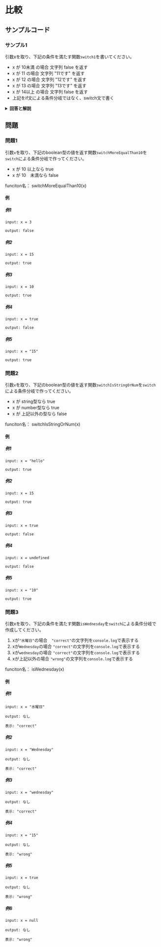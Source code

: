 
# 比較

## サンプルコード

### サンプル1

引数xを取り、下記の条件を満たす関数``switch1``を書いてください。

* x が 10未満 の場合 文字列 false を返す
* x が 11 の場合 文字列 "11です" を返す
* x が 12 の場合 文字列 "12です" を返す
* x が 13 の場合 文字列 "13です" を返す
* x が 14以上 の場合 文字列 false を返す
* 上記をif文による条件分岐ではなく、switch文で書く

<details><summary><b>回答と解説</b></summary>

#### 回答

```javascript
function switch1(x) {
    switch(x) {
        case 11:
            return "11です"
        case 12:
            return "12です"
        case 13:
            return "13です"
        default:
            return false
    }
}
```

#### 解説

JavaScriptの中では、◯◯の時はXX、◯◯ではない時はYYを行う、といった条件分岐が作成可能です。

「switch」は条件分岐のための構文です。

```javascript
switch(式あるいは値1) {
    case 値2: 
        式あるいは値1 == 値2の時に実行する処理
        break;
    case 値3:
        式あるいは値1 == 値3の時に実行する処理
        break;
    case 値4:
        式あるいは値1 == 値4の時に実行する処理
        break;
    default:
        上記のcase以外の時
}
```

式あるいは値が、caseに書かれた値と、データ型含めてイコール（``===``）だった場合のみ、
その後〜``break``までの処理が実行されます。
いずれも一致しない場合は、``default``の処理が実行されます（不要な場合は省略可能）

上記の問題の場合は、caseごとに``return``で関数処理を止めているため、``break``の記載をしていません。

</details>


## 問題

### 問題1

引数``x``を取り、下記のboolean型の値を返す関数``switchMoreEqualThan10``を``switch``による条件分岐で作ってください。

* x が 10 以上なら true
* x が 10　未満なら false

funciton名： switchMoreEqualThan10(x)

#### 例

##### 例1

```
input: x = 3

output: false
```

##### 例2

```
input: x = 15

output: true
```

##### 例3

```
input: x = 10

output: true
```

##### 例4

```
input: x = true

output: false
```

##### 例5

```
input: x = "15"

output: true
```

### 問題2

引数``x``を取り、下記のboolean型の値を返す関数``switchIsStringOrNum``を``switch``による条件分岐で作ってください。

* x が string型なら true
* x が number型なら true
* x が 上記以外の型なら false

funciton名： switchIsStringOrNum(x)

#### 例

##### 例1

```
input: x = "hello"

output: true
```

##### 例2

```
input: x = 15

output: true
```

##### 例3

```
input: x = true

output: false
```

##### 例4

```
input: x = undefined

output: false
```

##### 例5

```
input: x = "10"

output: true
```


### 問題3

引数xを取り、下記の条件を満たす関数``isWednesday``を``switch``による条件分岐で作成してください。

1. xが``"水曜日"``の場合　``"correct"``の文字列を``console.log``で表示する
2. xが``Wednesday``の場合 ``"correct"``の文字列を``console.log``で表示する
3. xが``wednesday``の場合 ``"correct"``の文字列を``console.log``で表示する
4. xが上記以外の場合 ``"wrong"``の文字列を``console.log``で表示する

funciton名： isWednesday(x)


#### 例

##### 例1

```
input: x = "水曜日"

output: なし

表示: "correct"
```

##### 例2

```
input: x = "Wednesday"

output: なし

表示: "correct"
```

##### 例3

```
input: x = "wednesday"

output: なし

表示: "correct"
```

##### 例4

```
input: x = "15"

output: なし

表示: "wrong"
```

##### 例5


```
input: x = true

output: なし

表示: "wrong"
```

##### 例6

```
input: x = null

output: なし

表示: "wrong"
```

